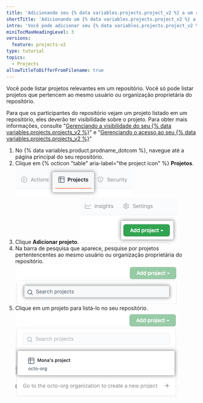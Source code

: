 ```yaml
---
title: 'Adicionando seu {% data variables.projects.project_v2 %} a um repositório'
shortTitle: 'Adicionando um {% data variables.projects.project_v2 %} a um repositório'
intro: 'Você pode adicionar seu {% data variables.projects.project_v2 %} a um repositório para torná-lo acessível a partir desse repositório.'
miniTocMaxHeadingLevel: 3
versions:
  feature: projects-v2
type: tutorial
topics:
  - Projects
allowTitleToDifferFromFilename: true
---
```


Você pode listar projetos relevantes em um repositório. Você só pode listar projetos que pertencem ao mesmo usuário ou organização proprietária do repositório.

Para que os participantes do repositório vejam um projeto listado em um repositório, eles deverão ter visibilidade sobre o projeto. Para obter mais informações, consulte "[Gerenciando a visibilidade do seu {% data variables.projects.projects_v2 %}](/issues/planning-and-tracking-with-projects/managing-your-project/managing-visibility-of-your-projects)" e "[Gerenciando o acesso ao seu {% data variables.projects.projects_v2 %}](/issues/planning-and-tracking-with-projects/managing-your-project/managing-access-to-your-projects)"

1. No {% data variables.product.prodname_dotcom %}, navegue até a página principal do seu repositório.
1. Clique em {% octicon "table" aria-label="the project icon" %} **Projetos**. ![Captura de tela que mostra aba de projetos em um repositório](/assets/images/help/projects-v2/repo-tab.png)
1. Clique **Adicionar projeto**. ![Captura de tela que mostra o botão "Adicionar projeto"](/assets/images/help/projects-v2/add-to-repo-button.png)
1. Na barra de pesquisa que aparece, pesquise por projetos pertentencentes ao mesmo usuário ou organização proprietária do repositório. ![Captura de tela que mostra a pesquisa de um projeto](/assets/images/help/projects-v2/add-to-repo-search.png)
1. Clique em um projeto para listá-lo no seu repositório. ![Captura de tela que mostra o botão "Adicionar projeto"](/assets/images/help/projects-v2/add-to-repo.png)
